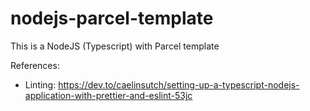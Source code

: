 # nodejs-parcel-template
This is a NodeJS (Typescript) with Parcel template

References:
- Linting: https://dev.to/caelinsutch/setting-up-a-typescript-nodejs-application-with-prettier-and-eslint-53jc
